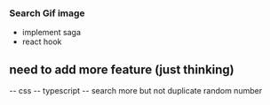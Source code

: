 ### Search Gif image
- implement saga
- react hook 

## need to add more feature (just thinking) 
-- css 
-- typescript 
-- search more but not duplicate random number
